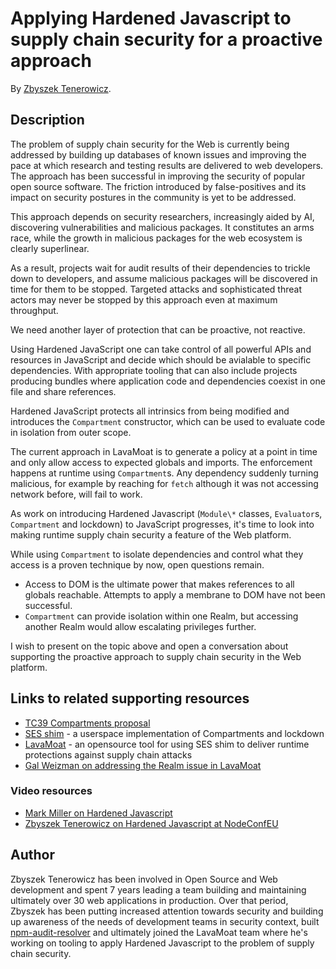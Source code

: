 # Applying Hardened Javascript to supply chain security for a proactive approach

By [Zbyszek Tenerowicz](#author).


## Description

The problem of supply chain security for the Web is currently being addressed by building up databases of known issues and improving the pace at which research and testing results are delivered to web developers. The approach has been successful in improving the security of popular open source software. The friction introduced by false-positives and its impact on security postures in the community is yet to be addressed.

This approach depends on security researchers, increasingly aided by AI, discovering vulnerabilities and malicious packages. It constitutes an arms race, while the growth in malicious packages for the web ecosystem is clearly superlinear.

As a result, projects wait for audit results of their dependencies to trickle down to developers, and assume malicious packages will be discovered in time for them to be stopped. Targeted attacks and sophisticated threat actors may never be stopped by this approach even at maximum throughput.

We need another layer of protection that can be proactive, not reactive.

Using Hardened JavaScript one can take control of all powerful APIs and resources in JavaScript and decide which should be avialable to specific dependencies. With appropriate tooling that can also include projects producing bundles where application code and dependencies coexist in one file and share references.

Hardened JavaScript protects all intrinsics from being modified and introduces the `Compartment` constructor, which can be used to evaluate code in isolation from outer scope.

The current approach in LavaMoat is to generate a policy at a point in time and only allow access to expected globals and imports. The enforcement happens at runtime using `Compartment`s. Any dependency suddenly turning malicious, for example by reaching for `fetch` although it was not accessing network before, will fail to work.

As work on introducing Hardened Javascript (`Module\*` classes, `Evaluator`s, `Compartment` and lockdown) to JavaScript progresses, it's time to look into making runtime supply chain security a feature of the Web platform.

While using `Compartment` to isolate dependencies and control what they access is a proven technique by now, open questions remain.
- Access to DOM is the ultimate power that makes references to all globals reachable. Attempts to apply a membrane to DOM have not been successful.
- `Compartment` can provide isolation within one Realm, but accessing another Realm would allow escalating privileges further.

I wish to present on the topic above and open a conversation about supporting the proactive approach to supply chain security in the Web platform.


## Links to related supporting resources

- [TC39 Compartments proposal](https://github.com/tc39/proposal-compartments)
- [SES shim](https://github.com/endojs/endo/tree/master/packages/ses) - a userspace implementation of Compartments and lockdown
- [LavaMoat](https://github.com/LavaMoat/LavaMoat) - an opensource tool for using SES shim to deliver runtime protections against supply chain attacks
- [Gal Weizman on addressing the Realm issue in LavaMoat](https://weizman.github.io/page-what-is-a-realm-in-js/)

### Video resources

- [Mark Miller on Hardened Javascript](https://www.youtube.com/watch?v=u-XETUbxNUU)
- [Zbyszek Tenerowicz on Hardened Javascript at NodeConfEU](https://www.youtube.com/watch?v=Qjeh7Qo2u28)


## Author

Zbyszek Tenerowicz has been involved in Open Source and Web development and spent 7 years leading a team building and maintaining ultimately over 30 web applications in production. Over that period, Zbyszek has been putting increased attention towards security and building up awareness of the needs of development teams in security context, built [npm-audit-resolver](https://github.com/naugtur/npm-audit-resolver) and ultimately joined the LavaMoat team where he's working on tooling to apply Hardened Javascript to the problem of supply chain security.
